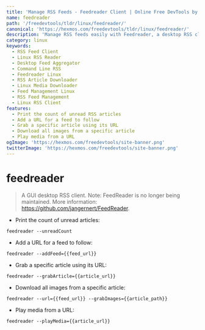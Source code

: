 ```yaml
---
title: 'Manage RSS Feeds - Feedreader Client | Online Free DevTools by Hexmos'
name: feedreader
path: '/freedevtools/tldr/linux/feedreader/'
canonical: 'https://hexmos.com/freedevtools/tldr/linux/feedreader/'
description: 'Manage RSS feeds easily with Feedreader, a desktop RSS client for Linux. Add feeds, grab articles, and download media directly from the command line. Free online tool, no registration required.'
category: linux
keywords:
  - RSS Feed Client
  - Linux RSS Reader
  - Desktop Feed Aggregator
  - Command Line RSS
  - Feedreader Linux
  - RSS Article Downloader
  - Linux Media Downloader
  - Feed Management Linux
  - RSS Feed Management
  - Linux RSS Client
features:
  - Print the count of unread RSS articles
  - Add a URL for a feed to follow
  - Grab a specific article using its URL
  - Download all images from a specific article
  - Play media from a URL
ogImage: 'https://hexmos.com/freedevtools/site-banner.png'
twitterImage: 'https://hexmos.com/freedevtools/site-banner.png'
---
```


# feedreader

> A GUI desktop RSS client.
> Note: FeedReader is no longer being maintained.
> More information: <https://github.com/jangernert/FeedReader>.

- Print the count of unread articles:

`feedreader --unreadCount`

- Add a URL for a feed to follow:

`feedreader --addFeed={{feed_url}}`

- Grab a specific article using its URL:

`feedreader --grabArticle={{article_url}}`

- Download all images from a specific article:

`feedreader --url={{feed_url}} --grabImages={{article_path}}`

- Play media from a URL:

`feedreader --playMedia={{article_url}}`
